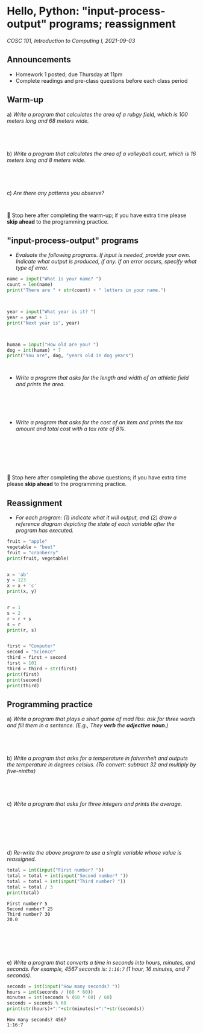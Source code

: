 # Hello, Python: "input-process-output" programs; reassignment
_COSC 101, Introduction to Computing I, 2021-09-03_

## Announcements
* Homework 1 posted; due Thursday at 11pm
* Complete readings and pre-class questions before each class period

## Warm-up
a) _Write a program that calculates the area of a rubgy field, which is 100 meters long and 68 meters wide._

```Python





```

b) _Write a program that calculates the area of a volleyball court, which is 16 meters long and 8 meters wide._

```Python





```

c) _Are there any patterns you observe?_

```


```
🛑 Stop here after completing the warm-up; if you have extra time please **skip ahead** to the programming practice.

## "input-process-output" programs

* _Evaluate the following programs. If input is needed, provide your own. Indicate what output is produced, if any. If an error occurs, specify what type of error._


```python
name = input("What is your name? ")
count = len(name)
print("There are " + str(count) + " letters in your name.")
```

```


```


```python
year = input("What year is it? ")
year = year + 1
print("Next year is", year)
```

```


```


```python
human = input("How old are you? ")
dog = int(human) * 7
print("You are", dog, "years old in dog years")
```

```


```
<div style="page-break-after:always;"></div>

* _Write a program that asks for the length and width of an athletic field and prints the area._

```





```

* _Write a program that asks for the cost of an item and prints the tax amount and total cost with a tax rate of 8%._

```







```
🛑 Stop here after completing the above questions; if you have extra time please **skip ahead** to the programming practice.

## Reassignment

* _For each program: (1) indicate what it will output, and (2) draw a reference diagram depicting the state of each variable after the program has executed._


```python
fruit = "apple"
vegetable = "beet"
fruit = "cranberry"
print(fruit, vegetable)
```

```

```


```python
x = 'ab'
y = 123
x = x + 'c'
print(x, y)
```

```

```


```python
r = 1
s = 2
r = r + s
s = r
print(r, s)
```

```

```


```python
first = "Computer"
second = "Science"
third = first + second
first = 101
third = third + str(first)
print(first)
print(second)
print(third)
```

<div style="page-break-after:always;"></div>

## Programming practice

a) _Write a program that plays a short game of mad libs: ask for three words and fill them in a sentence. (E.g., They **verb** the **adjective** **noun**.)_

```




```

b) _Write a program that asks for a temperature in fahrenheit and outputs the temperature in degrees celsius. (To convert: subtract 32 and multiply by five-ninths)_

```




```

c) _Write a program that asks for three integers and prints the average._

```







```

d) _Re-write the above program to use a single variable whose value is reassigned._


```python
total = int(input("First number? "))
total = total + int(input("Second number? "))
total = total + int(input("Third number? "))
total = total / 3
print(total)
```

    First number? 5
    Second number? 25
    Third number? 30
    20.0


```






```

e) _Write a program that converts a time in seconds into hours, minutes, and seconds. For example, 4567 seconds is: `1:16:7` (1 hour, 16 minutes, and 7 seconds)._


```python
seconds = int(input("How many seconds? "))
hours = int(seconds / (60 * 60))
minutes = int(seconds % (60 * 60) / 60)
seconds = seconds % 60
print(str(hours)+":"+str(minutes)+":"+str(seconds))
```

    How many seconds? 4567
    1:16:7

